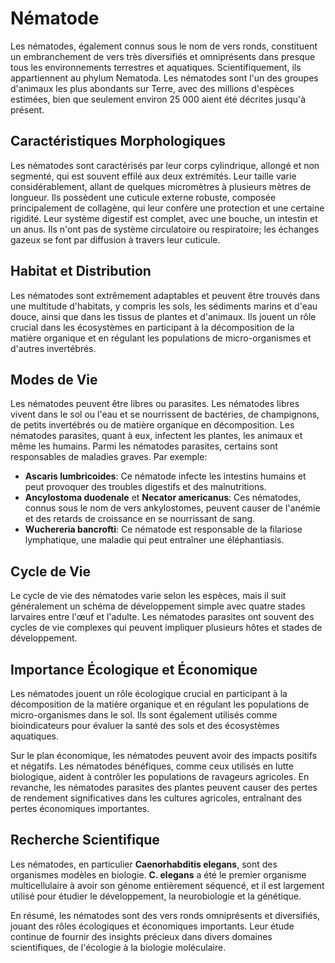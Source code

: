 # Nématode

Les nématodes, également connus sous le nom de vers ronds, constituent un embranchement de vers très diversifiés et omniprésents dans presque tous les environnements terrestres et aquatiques. Scientifiquement, ils appartiennent au phylum Nematoda. Les nématodes sont l'un des groupes d'animaux les plus abondants sur Terre, avec des millions d'espèces estimées, bien que seulement environ 25 000 aient été décrites jusqu'à présent.

## Caractéristiques Morphologiques

Les nématodes sont caractérisés par leur corps cylindrique, allongé et non segmenté, qui est souvent effilé aux deux extrémités. Leur taille varie considérablement, allant de quelques micromètres à plusieurs mètres de longueur. Ils possèdent une cuticule externe robuste, composée principalement de collagène, qui leur confère une protection et une certaine rigidité. Leur système digestif est complet, avec une bouche, un intestin et un anus. Ils n'ont pas de système circulatoire ou respiratoire; les échanges gazeux se font par diffusion à travers leur cuticule.

## Habitat et Distribution

Les nématodes sont extrêmement adaptables et peuvent être trouvés dans une multitude d'habitats, y compris les sols, les sédiments marins et d'eau douce, ainsi que dans les tissus de plantes et d'animaux. Ils jouent un rôle crucial dans les écosystèmes en participant à la décomposition de la matière organique et en régulant les populations de micro-organismes et d'autres invertébrés.

## Modes de Vie

Les nématodes peuvent être libres ou parasites. Les nématodes libres vivent dans le sol ou l'eau et se nourrissent de bactéries, de champignons, de petits invertébrés ou de matière organique en décomposition. Les nématodes parasites, quant à eux, infectent les plantes, les animaux et même les humains. Parmi les nématodes parasites, certains sont responsables de maladies graves. Par exemple:

- **Ascaris lumbricoides**: Ce nématode infecte les intestins humains et peut provoquer des troubles digestifs et des malnutritions.
- **Ancylostoma duodenale** et **Necator americanus**: Ces nématodes, connus sous le nom de vers ankylostomes, peuvent causer de l'anémie et des retards de croissance en se nourrissant de sang.
- **Wuchereria bancrofti**: Ce nématode est responsable de la filariose lymphatique, une maladie qui peut entraîner une éléphantiasis.

## Cycle de Vie

Le cycle de vie des nématodes varie selon les espèces, mais il suit généralement un schéma de développement simple avec quatre stades larvaires entre l'œuf et l'adulte. Les nématodes parasites ont souvent des cycles de vie complexes qui peuvent impliquer plusieurs hôtes et stades de développement.

## Importance Écologique et Économique

Les nématodes jouent un rôle écologique crucial en participant à la décomposition de la matière organique et en régulant les populations de micro-organismes dans le sol. Ils sont également utilisés comme bioindicateurs pour évaluer la santé des sols et des écosystèmes aquatiques.

Sur le plan économique, les nématodes peuvent avoir des impacts positifs et négatifs. Les nématodes bénéfiques, comme ceux utilisés en lutte biologique, aident à contrôler les populations de ravageurs agricoles. En revanche, les nématodes parasites des plantes peuvent causer des pertes de rendement significatives dans les cultures agricoles, entraînant des pertes économiques importantes.

## Recherche Scientifique

Les nématodes, en particulier **Caenorhabditis elegans**, sont des organismes modèles en biologie. **C. elegans** a été le premier organisme multicellulaire à avoir son génome entièrement séquencé, et il est largement utilisé pour étudier le développement, la neurobiologie et la génétique.

En résumé, les nématodes sont des vers ronds omniprésents et diversifiés, jouant des rôles écologiques et économiques importants. Leur étude continue de fournir des insights précieux dans divers domaines scientifiques, de l'écologie à la biologie moléculaire.